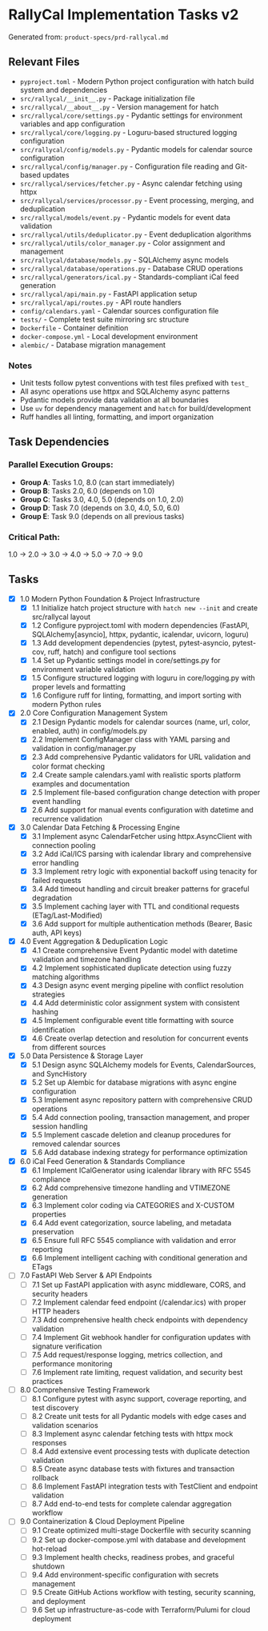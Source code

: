 # RallyCal Implementation Tasks v2

Generated from: `product-specs/prd-rallycal.md`

## Relevant Files

- `pyproject.toml` - Modern Python project configuration with hatch build system and dependencies
- `src/rallycal/__init__.py` - Package initialization file
- `src/rallycal/__about__.py` - Version management for hatch
- `src/rallycal/core/settings.py` - Pydantic settings for environment variables and app configuration
- `src/rallycal/core/logging.py` - Loguru-based structured logging configuration
- `src/rallycal/config/models.py` - Pydantic models for calendar source configuration
- `src/rallycal/config/manager.py` - Configuration file reading and Git-based updates
- `src/rallycal/services/fetcher.py` - Async calendar fetching using httpx
- `src/rallycal/services/processor.py` - Event processing, merging, and deduplication
- `src/rallycal/models/event.py` - Pydantic models for event data validation
- `src/rallycal/utils/deduplicator.py` - Event deduplication algorithms
- `src/rallycal/utils/color_manager.py` - Color assignment and management
- `src/rallycal/database/models.py` - SQLAlchemy async models
- `src/rallycal/database/operations.py` - Database CRUD operations
- `src/rallycal/generators/ical.py` - Standards-compliant iCal feed generation
- `src/rallycal/api/main.py` - FastAPI application setup
- `src/rallycal/api/routes.py` - API route handlers
- `config/calendars.yaml` - Calendar sources configuration file
- `tests/` - Complete test suite mirroring src structure
- `Dockerfile` - Container definition
- `docker-compose.yml` - Local development environment
- `alembic/` - Database migration management

### Notes

- Unit tests follow pytest conventions with test files prefixed with `test_`
- All async operations use httpx and SQLAlchemy async patterns
- Pydantic models provide data validation at all boundaries
- Use `uv` for dependency management and `hatch` for build/development
- Ruff handles all linting, formatting, and import organization

## Task Dependencies

### Parallel Execution Groups:
- **Group A**: Tasks 1.0, 8.0 (can start immediately)
- **Group B**: Tasks 2.0, 6.0 (depends on 1.0)
- **Group C**: Tasks 3.0, 4.0, 5.0 (depends on 1.0, 2.0)
- **Group D**: Task 7.0 (depends on 3.0, 4.0, 5.0, 6.0)
- **Group E**: Task 9.0 (depends on all previous tasks)

### Critical Path:
1.0 → 2.0 → 3.0 → 4.0 → 5.0 → 7.0 → 9.0

## Tasks

- [x] 1.0 Modern Python Foundation & Project Infrastructure
  - [x] 1.1 Initialize hatch project structure with `hatch new --init` and create src/rallycal layout
  - [x] 1.2 Configure pyproject.toml with modern dependencies (FastAPI, SQLAlchemy[asyncio], httpx, pydantic, icalendar, uvicorn, loguru)
  - [x] 1.3 Add development dependencies (pytest, pytest-asyncio, pytest-cov, ruff, hatch) and configure tool sections
  - [x] 1.4 Set up Pydantic settings model in core/settings.py for environment variable validation
  - [x] 1.5 Configure structured logging with loguru in core/logging.py with proper levels and formatting
  - [x] 1.6 Configure ruff for linting, formatting, and import sorting with modern Python rules

- [x] 2.0 Core Configuration Management System
  - [x] 2.1 Design Pydantic models for calendar sources (name, url, color, enabled, auth) in config/models.py
  - [x] 2.2 Implement ConfigManager class with YAML parsing and validation in config/manager.py
  - [x] 2.3 Add comprehensive Pydantic validators for URL validation and color format checking
  - [x] 2.4 Create sample calendars.yaml with realistic sports platform examples and documentation
  - [x] 2.5 Implement file-based configuration change detection with proper event handling
  - [x] 2.6 Add support for manual events configuration with datetime and recurrence validation

- [x] 3.0 Calendar Data Fetching & Processing Engine
  - [x] 3.1 Implement async CalendarFetcher using httpx.AsyncClient with connection pooling
  - [x] 3.2 Add iCal/ICS parsing with icalendar library and comprehensive error handling
  - [x] 3.3 Implement retry logic with exponential backoff using tenacity for failed requests
  - [x] 3.4 Add timeout handling and circuit breaker patterns for graceful degradation
  - [x] 3.5 Implement caching layer with TTL and conditional requests (ETag/Last-Modified)
  - [x] 3.6 Add support for multiple authentication methods (Bearer, Basic auth, API keys)

- [x] 4.0 Event Aggregation & Deduplication Logic
  - [x] 4.1 Create comprehensive Event Pydantic model with datetime validation and timezone handling
  - [x] 4.2 Implement sophisticated duplicate detection using fuzzy matching algorithms
  - [x] 4.3 Design async event merging pipeline with conflict resolution strategies
  - [x] 4.4 Add deterministic color assignment system with consistent hashing
  - [x] 4.5 Implement configurable event title formatting with source identification
  - [x] 4.6 Create overlap detection and resolution for concurrent events from different sources

- [x] 5.0 Data Persistence & Storage Layer
  - [x] 5.1 Design async SQLAlchemy models for Events, CalendarSources, and SyncHistory
  - [x] 5.2 Set up Alembic for database migrations with async engine configuration
  - [x] 5.3 Implement async repository pattern with comprehensive CRUD operations
  - [x] 5.4 Add connection pooling, transaction management, and proper session handling
  - [x] 5.5 Implement cascade deletion and cleanup procedures for removed calendar sources
  - [x] 5.6 Add database indexing strategy for performance optimization

- [x] 6.0 iCal Feed Generation & Standards Compliance
  - [x] 6.1 Implement ICalGenerator using icalendar library with RFC 5545 compliance
  - [x] 6.2 Add comprehensive timezone handling and VTIMEZONE generation
  - [x] 6.3 Implement color coding via CATEGORIES and X-CUSTOM properties
  - [x] 6.4 Add event categorization, source labeling, and metadata preservation
  - [x] 6.5 Ensure full RFC 5545 compliance with validation and error reporting
  - [x] 6.6 Implement intelligent caching with conditional generation and ETags

- [ ] 7.0 FastAPI Web Server & API Endpoints
  - [ ] 7.1 Set up FastAPI application with async middleware, CORS, and security headers
  - [ ] 7.2 Implement calendar feed endpoint (/calendar.ics) with proper HTTP headers
  - [ ] 7.3 Add comprehensive health check endpoints with dependency validation
  - [ ] 7.4 Implement Git webhook handler for configuration updates with signature verification
  - [ ] 7.5 Add request/response logging, metrics collection, and performance monitoring
  - [ ] 7.6 Implement rate limiting, request validation, and security best practices

- [ ] 8.0 Comprehensive Testing Framework
  - [ ] 8.1 Configure pytest with async support, coverage reporting, and test discovery
  - [ ] 8.2 Create unit tests for all Pydantic models with edge cases and validation scenarios
  - [ ] 8.3 Implement async calendar fetching tests with httpx mock responses
  - [ ] 8.4 Add extensive event processing tests with duplicate detection validation
  - [ ] 8.5 Create async database tests with fixtures and transaction rollback
  - [ ] 8.6 Implement FastAPI integration tests with TestClient and endpoint validation
  - [ ] 8.7 Add end-to-end tests for complete calendar aggregation workflow

- [ ] 9.0 Containerization & Cloud Deployment Pipeline
  - [ ] 9.1 Create optimized multi-stage Dockerfile with security scanning
  - [ ] 9.2 Set up docker-compose.yml with database and development hot-reload
  - [ ] 9.3 Implement health checks, readiness probes, and graceful shutdown
  - [ ] 9.4 Add environment-specific configuration with secrets management
  - [ ] 9.5 Create GitHub Actions workflow with testing, security scanning, and deployment
  - [ ] 9.6 Set up infrastructure-as-code with Terraform/Pulumi for cloud deployment